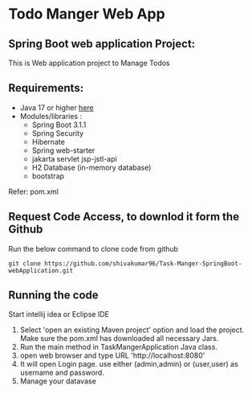 # **Todo Manger Web App**

## Spring Boot web application Project:
This is Web application project to Manage Todos  

## Requirements:
- Java 17 or higher  [here](https://www.oracle.com/java/technologies/downloads/)
- Modules/libraries :
    - Spring Boot 3.1.1
    - Spring Security
    - Hibernate
    - Spring web-starter
    - jakarta servlet jsp-jstl-api
    - H2 Database (in-memory database)
    - bootstrap <br>

Refer: pom.xml

## Request Code Access, to downlod it form the Github
Run the below command to clone code from github
```
git clone https://github.com/shivakumar96/Task-Manger-SpringBoot-webApplication.git
```

## Running the code
Start intellij idea or Eclipse IDE <br />

1. Select 'open an existing Maven project' option and load the project. Make sure the pom.xml has downloaded all necessary Jars. <br>
2. Run the main method in TaskMangerApplication Java class. 
3. open web browser and type URL 'http://localhost:8080'
4. It will open Login page. use either (admin,admin) or (user,user) as username and password.
5. Manage your datavase